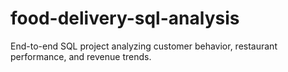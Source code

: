 # food-delivery-sql-analysis
End-to-end SQL project analyzing customer behavior, restaurant performance, and revenue trends.
